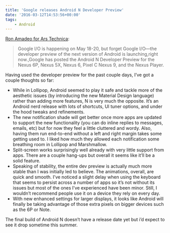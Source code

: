 ```yaml
---
title: 'Google releases Android N Developer Preview'
date: '2016-03-12T14:53:56+00:00'
tags:
    - Android
---
```


[Ron Amadeo for Ars Technica](https://arstechnica.com/gadgets/2016/03/surprise-the-android-n-developer-preview-is-out-right-now/):

> Google I/O is happening on May 18-20, but forget Google I/O—the developer preview of the next version of Android is launching,right now.,Google has posted the Android N Developer Preview for the Nexus 6P, Nexus 5X, Nexus 6, Pixel C Nexus 9, and the Nexus Player.

Having used the developer preview for the past couple days, I’ve got a couple thoughts so far:

- While in Lollipop, Android seemed to play it safe and tackle more of the aesthetic issues (by introducing the new Material Design language) rather than adding more features, N is very much the opposite. It’s an Android nerd release with lots of shortcuts, UI tuner options, and under the hood tweaks and refinements.
- The new notification shade will get better once more apps are updated to support the new functionality (you can do inline replies to messages, emails, etc) but for now they feel a little cluttered and wordy. Also, having them run end-to-end without a left and right margin takes some getting used to. I liked how much they allowed each notification some breathing room in Lollipop and Marshmallow.
- Split-screen works surprisingly well already with very little support from apps. There are a couple hang-ups but overall it seems like it’ll be a solid feature.
- Speaking of stability, the entire dev preview is actually much more stable than I was initially led to believe. The animations, overall, are quick and smooth. I’ve noticed a slight delay when using the keyboard that seems to persist across a number of apps so it’s not without its issues but most of the ones I’ve experienced have been minor. Still, I wouldn’t recommend people use it on a device they rely on every day.
- With new enhanced settings for larger displays, it looks like Android will finally be taking advantage of those extra pixels on bigger devices such as the 6P or Note.

The final build of Android N doesn’t have a release date yet but i’d expect to see it drop sometime this summer.

